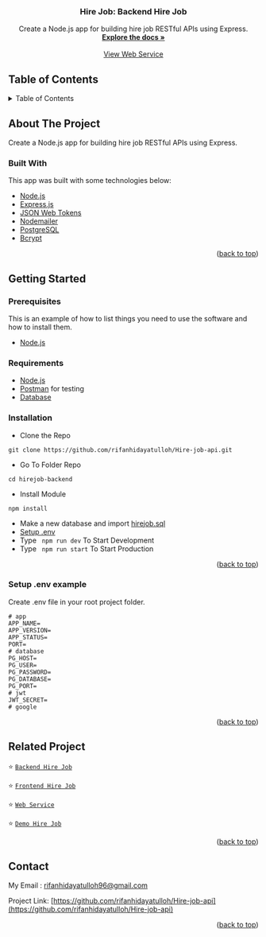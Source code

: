 <div id="top"></div>

<!-- PROJECT LOGO -->
<br />
<div align="center">

  <h3 align="center">Hire Job: Backend Hire Job</h3>

  <p align="center">
    Create a Node.js app for building hire job RESTful APIs using Express.
    <br />
    <a href="#table-of-contents"><strong>Explore the docs »</strong></a>
    <br />
    <br />
    <a href="https://hirejob-web-app.herokuapp.com/">View Web Service</a>
  </p>
</div>

<!-- TABLE OF CONTENTS -->
## Table of Contents
<details>
  <summary>Table of Contents</summary>
  <ol>
    <li>
      <a href="#about-the-project">About The Project</a>
      <ul>
        <li><a href="#built-with">Built With</a></li>
      </ul>
    </li>
    <li>
      <a href="#getting-started">Getting Started</a>
      <ul>
        <li><a href="#prerequisites">Prerequisites</a></li>
        <li><a href="#requirements">Requirements</a></li>
        <li><a href="#installation">Installation</a></li>
        <li><a href="#setup-env-example">Setup .env example</a></li>
      </ul>
    </li>
    <li><a href="#rest-api">REST API</a></li>
    <li><a href="#related-project">Related Project</a></li>
    <li><a href="#contact">Contact</a></li>
  </ol>
</details>

<!-- ABOUT THE PROJECT -->
## About The Project
Create a Node.js app for building hire job RESTful APIs using Express.

### Built With
This app was built with some technologies below:
- [Node.js](https://nodejs.org/en/)
- [Express.js](https://expressjs.com/)
- [JSON Web Tokens](https://jwt.io/)
- [Nodemailer](https://nodemailer.com/about/)
- [PostgreSQL](https://www.postgresql.org/)
- [Bcrypt](https://www.npmjs.com/package/bcrypt)

<p align="right">(<a href="#top">back to top</a>)</p>

<!-- GETTING STARTED -->
## Getting Started

### Prerequisites

This is an example of how to list things you need to use the software and how to install them.

* [Node.js](https://nodejs.org/en/download/)

### Requirements
* [Node.js](https://nodejs.org/en/)
* [Postman](https://www.getpostman.com/) for testing
* [Database](./hirejob.sql)

### Installation

- Clone the Repo
```
git clone https://github.com/rifanhidayatulloh/Hire-job-api.git
```
- Go To Folder Repo
```
cd hirejob-backend
```
- Install Module
```
npm install
```
- Make a new database and import [hirejob.sql](./hirejob.sql)
- <a href="#setup-env-example">Setup .env</a>
- Type ` npm run dev` To Start Development
- Type ` npm run start` To Start Production

<p align="right">(<a href="#top">back to top</a>)</p>

### Setup .env example

Create .env file in your root project folder.

```env
# app
APP_NAME=
APP_VERSION=
APP_STATUS=
PORT=
# database
PG_HOST=
PG_USER=
PG_PASSWORD=
PG_DATABASE=
PG_PORT=
# jwt
JWT_SECRET=
# google
```

<p align="right">(<a href="#top">back to top</a>)</p>

## Related Project
:star: [`Backend Hire Job`](https://github.com/rifanhidayatulloh/Hire-job-api)

:star: [`Frontend Hire Job`](https://github.com/rifanhidayatulloh/Hire-job-app)

:star: [`Web Service`](https://hirejob-web-app.herokuapp.com/)

:star: [`Demo Hire Job`](https://hirejob-web-app.vercel.app/)

<p align="right">(<a href="#top">back to top</a>)</p>

## Contact

My Email : rifanhidayatulloh96@gmail.com

Project Link: [https://github.com/rifanhidayatulloh/Hire-job-api](https://github.com/rifanhidayatulloh/Hire-job-api)

<p align="right">(<a href="#top">back to top</a>)</p>

